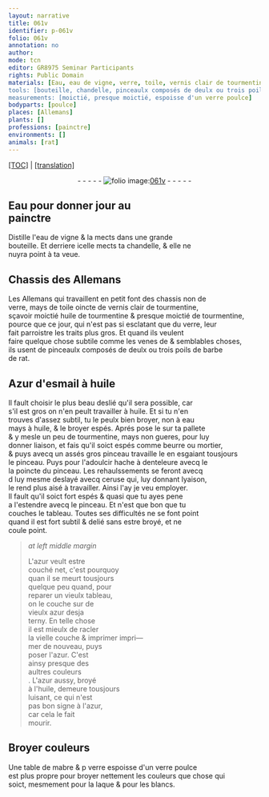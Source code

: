 ```yaml
---
layout: narrative
title: 061v
identifier: p-061v
folio: 061v
annotation: no
author:
mode: tcn
editor: GR8975 Seminar Participants
rights: Public Domain
materials: [Eau, eau de vigne, verre, toile, vernis clair de tourmentine, huile de tourmentine, tourmentine, poils de barbe de rat, Azur d'esmail, huile, eau, beurre, mortier, ceruse, azur, mabre, laque]
tools: [bouteille, chandelle, pinceaulx composés de deulx ou trois poils de barbe de rat, pallete, assés gros pinceau, pinceau, poincte du pinceau]
measurements: [moictié, presque moictié, espoisse d'un verre poulce]
bodyparts: [poulce]
places: [Allemans]
plants: []
professions: [painctre]
environments: []
animals: [rat]
---
```


<p><a href="{{ site.baseurl }}/normalized/">[TOC]</a> | <a href="{{ site.baseurl }}/texts/p-061v_tl/" target="_blank">[translation]</a></p><div class="folio" align="center">- - - - - <a href="http://gallica.bnf.fr/ark:/12148/btv1b10500001g/f128.image" target="_blank"><img src="https://cu-mkp.github.io/2017-workshop-edition/assets/photo-icon.png" alt="folio image: " style="display:inline-block; margin-bottom:-3px;"/>061v</a> - - - - - </div>  
  

## <span class="m">Eau</span> pour donner jour au<br/> <span class="pro">painctre</span>

 
Distille l'<span class="m">eau de vigne</span> & la mects dans une grande<br/> <span class="tl">bouteille</span>. Et derriere icelle mects ta <span class="tl">chandelle</span>, & elle ne <br/> nuyra point à ta veue.
 
 
  

## Chassis des <span class="pl">Allemans</span>

 
Les <span class="pl">Allemans</span> qui travaillent en petit font des chassis non de<br/> <span class="m">verre</span>, mays de <span class="m">toile</span> oincte de <span class="m">vernis clair de tourmentine</span>,<br/> sçavoir <span class="ms">moictié</span> <span class="m">huile de tourmentine</span> & <span class="ms">presque moictié</span> de <span class="m">tourmentine</span>,<br/> pource que ce jour, qui n'est pas si esclatant que du <span class="m">verre</span>, leur<br/> fait parroistre les traits plus gros. Et quand ils veulent<br/> faire quelque chose subtile comme les venes <span class="del">de</span> & semblables choses,<br/> ils usent de <span class="tl">pinceaulx composés de deulx ou trois <span class="m">poils de barbe<br/> de <span class="al">rat</span></span></span>.
 
 
  

## <span class="m">Azur d'esmail</span> à <span class="m">huile</span>

 
Il fault choisir le plus <span class="del">beau</span> deslié qu'il sera possible, car<br/> s'il est gros on n'en peult travailler à <span class="m">huile</span>. Et si tu n'en<br/> trouves d'assez subtil, tu le peulx bien broyer, non à <span class="m">eau</span><br/> mays à <span class="m">huile</span>, & le broyer espés. Aprés pose le sur ta <span class="tl">pallete</span><br/> & y mesle un peu de <span class="m">tourmentine</span>, mays non gueres, pour luy<br/> donner liaison, et fais qu'il soict espés comme <span class="m">beurre</span> ou <span class="m">mortier</span>,<br/> & puys avecq un <span class="tl">assés gros pinceau</span> travaille le en esgaiant tousjours<br/> le <span class="tl">pinceau</span>. Puys pour l'adoulcir hache à denteleure avecq <span class="del">le</span><br/> la <span class="tl">poincte du pinceau</span>. Les rehaulssements se feront avecq<br/> <span class="del">d</span> luy mesme deslayé avecq <span class="m">ceruse</span> qui, luy donnant lyaison,<br/> le rend plus aisé à travailler. Ainsi l'ay je veu employer.<br/> Il fault qu'il soict fort espés & quasi que tu ayes pene<br/> a l'estendre avecq le <span class="tl">pinceau</span>. Et n'est que bon que tu<br/> couches le tableau. Toutes ses difficultés ne se font point<br/> quand il est fort subtil & delié sans estre broyé, et ne<br/> coule point.
 
> *at left middle margin*
> 
> 
>   L'<span class="m">azur</span> veult estre<br/> couché net, c'est pourquoy<br/> <span class="del">quan</span> il se meurt tousjours<br/> quelque peu quand, pour<br/> reparer un vieulx tableau,<br/> on le couche sur de<br/> vieulx <span class="m">azur</span> desja<br/> terny. En telle chose<br/> il est mieulx de racler<br/> la vielle couche & <span class="sup">imprimer</span> impri—<br/> mer de nouveau, puys <br/> poser l'<span class="m">azur</span>. C'est<br/> ainsy presque des<br/> aultres couleurs<br/>. L'<span class="m">azur</span> aussy, broyé<br/> à l'<span class="m">huile</span>, demeure tousjours<br/> luisant, ce qui n'est<br/> pas bon signe à l'<span class="m">azur</span>,<br/> car cela le fait<br/> mourir.
 
 
  

## Broyer couleurs

 
Une table de <span class="del"><span class="m">mabre</span> & p</span> <span class="m">verre</span> <span class="ms">espoisse d'un <span class="del"><span class="m">verre</span></span> <span class="bp">poulce</span></span><br/> est plus propre pour broyer nettem<span class="exp">ent</span> les couleurs que chose qui<br/> soict, mesmem<span class="exp">ent</span> pour la <span class="m">laque</span> & pour les blancs.
 
